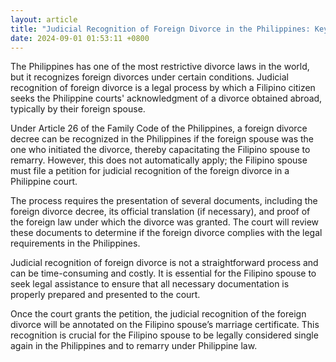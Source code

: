```yaml
---
layout: article
title: "Judicial Recognition of Foreign Divorce in the Philippines: Key Considerations"
date: 2024-09-01 01:53:11 +0800
---
```


<p>The Philippines has one of the most restrictive divorce laws in the world, but it recognizes foreign divorces under certain conditions. Judicial recognition of foreign divorce is a legal process by which a Filipino citizen seeks the Philippine courts' acknowledgment of a divorce obtained abroad, typically by their foreign spouse.</p><p>Under Article 26 of the Family Code of the Philippines, a foreign divorce decree can be recognized in the Philippines if the foreign spouse was the one who initiated the divorce, thereby capacitating the Filipino spouse to remarry. However, this does not automatically apply; the Filipino spouse must file a petition for judicial recognition of the foreign divorce in a Philippine court.</p><p>The process requires the presentation of several documents, including the foreign divorce decree, its official translation (if necessary), and proof of the foreign law under which the divorce was granted. The court will review these documents to determine if the foreign divorce complies with the legal requirements in the Philippines.</p><p>Judicial recognition of foreign divorce is not a straightforward process and can be time-consuming and costly. It is essential for the Filipino spouse to seek legal assistance to ensure that all necessary documentation is properly prepared and presented to the court.</p><p>Once the court grants the petition, the judicial recognition of the foreign divorce will be annotated on the Filipino spouse’s marriage certificate. This recognition is crucial for the Filipino spouse to be legally considered single again in the Philippines and to remarry under Philippine law.</p>